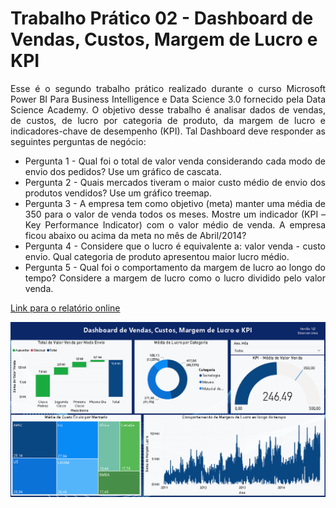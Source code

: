 # Trabalho Prático 02 - Dashboard de Vendas, Custos, Margem de Lucro e KPI

<div align="justify">

Esse é o segundo trabalho prático realizado durante o curso Microsoft Power BI Para Business Intelligence e Data Science 3.0 fornecido pela Data Science Academy. O objetivo desse trabalho é analisar dados de vendas, de custos, de lucro por categoria de produto, da margem de lucro e indicadores-chave de desempenho (KPI). Tal Dashboard deve responder as seguintes perguntas de negócio:

  - Pergunta 1 -  Qual foi o total de valor venda considerando cada modo de envio dos pedidos? Use 
um gráfico de cascata.
  - Pergunta 2 -  Quais mercados tiveram o maior custo médio de envio dos produtos vendidos? Use 
um gráfico treemap.
  - Pergunta 3 -  A empresa tem como objetivo (meta) manter uma média de 350 para o valor de venda 
todos os meses. Mostre um indicador (KPI – Key Performance Indicator) com o valor 
médio de venda. A empresa ficou abaixo ou acima da meta no mês de Abril/2014?
  - Pergunta 4 -  Considere que o lucro é equivalente a: valor venda - custo envio. Qual categoria de 
produto apresentou maior lucro médio.
  - Pergunta 5 -  Qual foi o comportamento da margem de lucro ao longo do tempo? Considere a
margem de lucro como o lucro dividido pelo valor venda.

[Link para o relatório online](https://app.powerbi.com/view?r=eyJrIjoiODNhMDUwOWYtYjlhNy00Zjc1LTgyNjgtNjgzMjhjN2E3ZGU1IiwidCI6ImQ2ODUwYTdhLTI4MmItNGUyNC1hMDBjLWI5OTM4MGVjMGJkMSJ9)

![alt text](https://github.com/EmersonLima1/TrabalhoPratico-DSA-PowerBI_02/blob/main/Captura%20de%20tela%202023-01-25%20191518.png)
